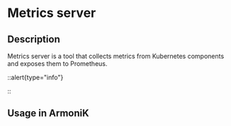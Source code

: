# Metrics server

## Description

Metrics server is a tool that collects metrics from Kubernetes components and exposes them to Prometheus.

::alert{type="info"}
<!-- FIXME: I don't know where to find documentation about this tool. -->
::

## Usage in ArmoniK
